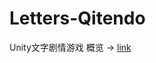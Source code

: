 # Letters-Qitendo
Unity文字剧情游戏
概览 -> [link](https://game.academy.163.com/webapp/event/mg-2022?page=works&id=2788)
